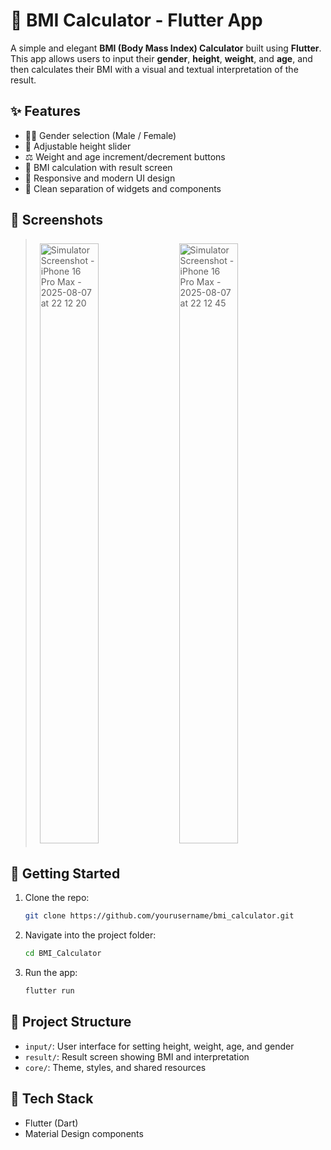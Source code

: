 # 🧮 BMI Calculator - Flutter App

A simple and elegant **BMI (Body Mass Index) Calculator** built using **Flutter**. This app allows users to input their **gender**, **height**, **weight**, and **age**, and then calculates their BMI with a visual and textual interpretation of the result.

## ✨ Features

- 👦🏻 Gender selection (Male / Female)
- 📏 Adjustable height slider
- ⚖️ Weight and age increment/decrement buttons
- 🧠 BMI calculation with result screen
- 📱 Responsive and modern UI design
- 🎨 Clean separation of widgets and components

## 📸 Screenshots

> <img width="45%" height="960" style="margin:1.5%" alt="Simulator Screenshot - iPhone 16 Pro Max - 2025-08-07 at 22 12 20" src="https://github.com/user-attachments/assets/6e499522-5905-49db-956a-90d1bde870ec" /><img width="45%" height="960" style="margin:1.5%" alt="Simulator Screenshot - iPhone 16 Pro Max - 2025-08-07 at 22 12 45" src="https://github.com/user-attachments/assets/a782a5f0-1806-4147-ab99-4ec97789739e" />





## 🚀 Getting Started

1. Clone the repo:
   ```bash
   git clone https://github.com/yourusername/bmi_calculator.git
   ```
2. Navigate into the project folder:
   ```bash
   cd BMI_Calculator
   ```
3. Run the app:
   ```bash
   flutter run
   ```

## 📂 Project Structure

- `input/`: User interface for setting height, weight, age, and gender
- `result/`: Result screen showing BMI and interpretation
- `core/`: Theme, styles, and shared resources

## 📌 Tech Stack

- Flutter (Dart)
- Material Design components
